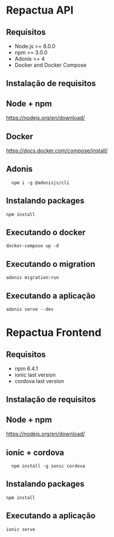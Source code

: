 # Repactua API

## Requisitos

- Node.js >= 8.0.0
- npm >= 3.0.0
- Adonis >= 4
- Docker and Docker Compose

## Instalação de requisitos

## Node + npm

https://nodejs.org/en/download/

## Docker

https://docs.docker.com/compose/install/

## Adonis

```
  npm i -g @adonisjs/cli
```

## Instalando packages

```
npm install
```

## Executando o docker

```
docker-compose up -d
```

## Executando o migration

```
adonis migration:run
```

## Executando a aplicação

```
adonis serve --dev
```

# Repactua Frontend

## Requisitos

- npm 6.4.1
- ionic last version
- cordova last version

## Instalação de requisitos

## Node + npm

https://nodejs.org/en/download/

## ionic + cordova

```
  npm install -g ionic cordova
```

## Instalando packages

```
npm install
```

## Executando a aplicação

```
ionic serve
```
